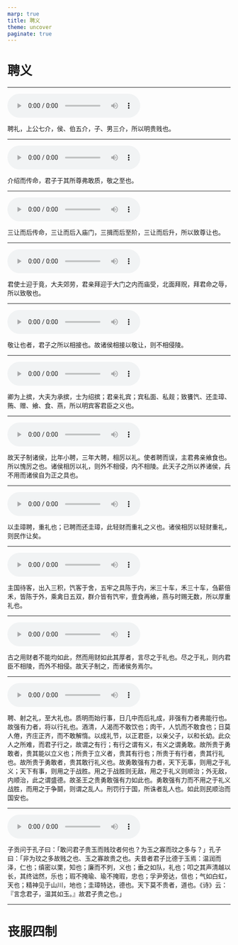 ```yaml
---
marp: true
title: 聘义
theme: uncover
paginate: true
---
```


# 聘义

---

![](assets/audios/48/1.mp3)

聘礼，上公七介，侯、伯五介，子、男三介，所以明贵贱也。

---

![](assets/audios/48/2.mp3)

介绍而传命，君子于其所尊弗敢质，敬之至也。

---

![](assets/audios/48/3.mp3)

三让而后传命，三让而后入庙门，三揖而后至阶，三让而后升，所以致尊让也。

---

![](assets/audios/48/4.mp3)

君使士迎于竟，大夫郊劳，君亲拜迎于大门之内而庙受，北面拜贶，拜君命之辱，所以致敬也。

---

![](assets/audios/48/5.mp3)

敬让也者，君子之所以相接也。故诸侯相接以敬让，则不相侵陵。

---

![](assets/audios/48/6.mp3)

卿为上摈，大夫为承摈，士为绍摈；君亲礼宾；宾私面、私觌；致饔饩、还圭璋、贿、赠、飨、食、燕，所以明宾客君臣之义也。

---

![](assets/audios/48/7.mp3)

故天子制诸侯，比年小聘，三年大聘，相厉以礼。使者聘而误，主君弗亲飨食也。所以愧厉之也。诸侯相厉以礼，则外不相侵，内不相陵。此天子之所以养诸侯，兵不用而诸侯自为正之具也。

---

![](assets/audios/48/8.mp3)

以圭璋聘，重礼也；已聘而还圭璋，此轻财而重礼之义也。诸侯相厉以轻财重礼，则民作让矣。

---

![](assets/audios/48/9.mp3)

主国待客，出入三积，饩客于舍，五牢之具陈于内，米三十车，禾三十车，刍薪倍禾，皆陈于外，乘禽日五双，群介皆有饩牢，壹食再飨，燕与时赐无数，所以厚重礼也。

---

![](assets/audios/48/10.mp3)

古之用财者不能均如此，然而用财如此其厚者，言尽之于礼也。尽之于礼，则内君臣不相陵，而外不相侵。故天子制之，而诸侯务焉尔。

---

![](assets/audios/48/11.mp3)

聘、射之礼，至大礼也。质明而始行事，日几中而后礼成，非强有力者弗能行也。故强有力者，将以行礼也。酒清，人渴而不敢饮也；肉干，人饥而不敢食也；日莫人倦，齐庄正齐，而不敢解惰。以成礼节，以正君臣，以亲父子，以和长幼。此众人之所难，而君子行之，故谓之有行；有行之谓有义，有义之谓勇敢。故所贵于勇敢者，贵其能以立义也；所贵于立义者，贵其有行也；所贵于有行者，贵其行礼也。故所贵于勇敢者，贵其敢行礼义也。故勇敢强有力者，天下无事，则用之于礼义；天下有事，则用之于战胜。用之于战胜则无敌，用之于礼义则顺治；外无敌，内顺治，此之谓盛德。故圣王之贵勇敢强有力如此也。勇敢强有力而不用之于礼义战胜，而用之于争鬬，则谓之乱人。刑罚行于国，所诛者乱人也。如此则民顺治而国安也。

---

![](assets/audios/48/12.mp3)

子贡问于孔子曰：「敢问君子贵玉而贱玟者何也？为玉之寡而玟之多与？」孔子曰：「非为玟之多故贱之也、玉之寡故贵之也。夫昔者君子比德于玉焉：温润而泽，仁也；缜密以栗，知也；廉而不刿，义也；垂之如队，礼也；叩之其声清越以长，其终诎然，乐也；瑕不掩瑜、瑜不掩瑕，忠也；孚尹旁达，信也；气如白虹，天也；精神见于山川，地也；圭璋特达，德也。天下莫不贵者，道也。《诗》云：『言念君子，温其如玉。』故君子贵之也。」

---

# 丧服四制